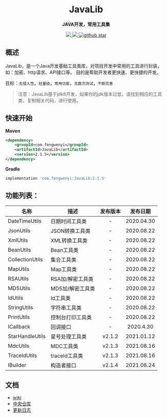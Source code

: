 
<h1 align="center">
    JavaLib
</h1>

<p align="center">
	<strong>JAVA开发，常用工具集</strong>
</p>

<p align="center">
	<a target="_blank" href="https://www.apache.org/licenses/LICENSE-2.0.html">
		<img src="https://img.shields.io/:license-apache-blue.svg" ></img>
	</a>
	<a target="_blank" href="https://www.oracle.com/technetwork/java/javase/downloads/index.html">
		<img src="https://img.shields.io/badge/JDK-1.8+-green.svg" ></img>
	</a>
	<a target="_blank" href='https://github.com/fengwenyi/JavaLib'>
		<img src="https://img.shields.io/github/stars/fengwenyi/JavaLib.svg?style=social" alt="github star"></img>
	</a>
</p>

## 概述

JavaLib，是一个Java开发基础工具类库，对项目开发中常用的工具进行封装，如：加密、http请求、API接口等。
目的是帮助开发者更快速、更快捷的开发。

目标：`无侵入性`，`轻量级`，`常用功能`，`无数次测试`，`不断完善`


> 注意：JavaLib基于jdk8开发，如果你的jdk版本过低，请找到相应的工具类，复制相关代码，进行使用。

## 快速开始

**Maven**

```xml
<dependency>
    <groupId>com.fengwenyi</groupId>
    <artifactId>JavaLib</artifactId>
    <version>2.1.5</version>
</dependency>
```

**Gradle**

```groovy
implementation 'com.fengwenyi:JavaLib:2.1.5'
```

## 功能列表：

| 名称 | 描述 | 发布版本 | 发布日期 |
| --- | ---  | :---: | :---: |
| DateTimeUtils | 日期时间工具类  | - | 2020.04.30 |
| JsonUtils | JSON转换工具类  | - | 2020.08.22 |
| XmlUtils | XML转换工具类  | - | 2020.08.22 |
| BeanUtils | Bean工具类  | - | 2020.08.22 |
| CollectionUtils | 集合工具类  | - | 2020.08.22 |
| MapUtils | Map工具类  | - | 2020.08.22 |
| RSAUtils | RSA加/解密工具类  | - | 2020.08.22 |
| MD5Utils | MD5加/解密工具类  | - | 2020.08.22 |
| IdUtils | Id工具类  | - | 2020.08.22 |
| StringUtils | 字符串工具类  | - | 2020.08.22 |
| PrintUtils | 控制台打印工具类  | - | 2020.08.22 |
| ICallback | 回调接口  | - | 2020.4.30 |
| StarHandleUtils | 星号处理工具类  | v2.1.2 | 2021.01.12 |
| MdcUtils | MDC工具类  | v2.1.3 | 2021.08.16 |
| TraceIdUtils | traceId工具类  | v2.1.3 | 2021.08.16 |
| IBuilder | 构造者接口  | v2.1.4 | 2021.08.24 |


## 文档

- [wiki](https://github.com/fengwenyi/JavaLib/wiki)
- [中央仓库](https://search.maven.org/artifact/com.fengwenyi/JavaLib)
- [更新日志](LOG.md)

